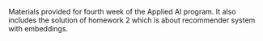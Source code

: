 Materials provided for fourth week of the Applied AI program. It also includes the solution of homework 2 which is about recommender system with embeddings.
